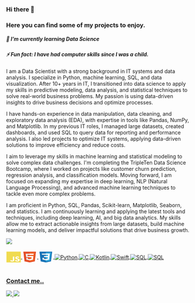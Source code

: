 ### Hi there 👋
### Here you can find some of my projects to enjoy.

##### 🌱 I’m currently learning Data Science
##### ⚡ Fun fact: I have had computer skills since I was a child.

I am a Data Scientist with a strong background in IT systems and data analysis. I specialize in Python, machine learning, SQL, and data visualization. After 10+ years in IT, I transitioned into data science to apply my skills in predictive modeling, data analysis, and statistical techniques to solve real-world business problems. My passion is using data-driven insights to drive business decisions and optimize processes.

I have hands-on experience in data manipulation, data cleaning, and exploratory data analysis (EDA), with expertise in tools like Pandas, NumPy, and Matplotlib. In my previous IT roles, I managed large datasets, created dashboards, and used SQL to query data for reporting and performance analysis. I also led projects to optimize IT systems, applying data-driven solutions to improve efficiency and reduce costs.

I aim to leverage my skills in machine learning and statistical modeling to solve complex data challenges. I'm completing the TripleTen Data Science Bootcamp, where I worked on projects like customer churn prediction, regression analysis, and classification models. Moving forward, I am focused on expanding my expertise in deep learning, NLP (Natural Language Processing), and advanced machine learning techniques to tackle even more complex problems.

I am proficient in Python, SQL, Pandas, Scikit-learn, Matplotlib, Seaborn, and statistics. I am continuously learning and applying the latest tools and techniques, including deep learning, AI, and big data analytics. My skills allow me to extract actionable insights from large datasets, build machine learning models, and deliver impactful solutions that drive business growth.


 <div>
   <a href="https://github.com/tmuniz570">
   <!--<img height="180em" src="https://github-readme-stats.vercel.app/api?username=tmuniz570&show_icons=true&theme=tokyonight&include_all_commits=true&count_private=true"/>-->
   <img height="180em" src="https://github-readme-stats.vercel.app/api/top-langs/?username=tmuniz570&layout=compact&langs_count=6&theme=tokyonight"/>
</div>
    
<div style="display: inline_block"><br>
  <img align="center" alt="JS" height="30" width="40" src="https://raw.githubusercontent.com/devicons/devicon/master/icons/javascript/javascript-plain.svg">
  <img align="center" alt="HTML" height="30" width="40" src="https://raw.githubusercontent.com/devicons/devicon/master/icons/html5/html5-original.svg">
  <img align="center" alt="CSS" height="30" width="40" src="https://raw.githubusercontent.com/devicons/devicon/master/icons/css3/css3-original.svg">
  <img align="center" alt="Python" height="30" width="40" src="https://cdn.jsdelivr.net/gh/devicons/devicon@latest/icons/python/python-original.svg">
  <img align="center" alt="C" height="30" width="40" src="https://cdn.jsdelivr.net/gh/devicons/devicon@latest/icons/c/c-original.svg">
  <img align="center" alt="Kotlin" height="30" width="40" src="https://cdn.jsdelivr.net/gh/devicons/devicon@latest/icons/kotlin/kotlin-original.svg">
  <img align="center" alt="Swift" height="30" width="40" src="https://cdn.jsdelivr.net/gh/devicons/devicon@latest/icons/swift/swift-original.svg">
  <img align="center" alt="SQL" height="30" width="40" src="https://cdn.jsdelivr.net/gh/devicons/devicon@latest/icons/sqldeveloper/sqldeveloper-original.svg">
  <img align="center" alt="SQL" height="30" width="40" src="https://cdn.jsdelivr.net/gh/devicons/devicon@latest/icons/pandas/pandas-original-wordmark.svg">
</div>
 
<br>
 
### Contact me..
 
<div>
  <a href = "mailto:tmuniz570@gmail.com">
    <img src="https://img.shields.io/badge/-Gmail-%23333?style=for-the-badge&logo=gmail&logoColor=white" target="_blank">
  </a>
  <a href="https://www.linkedin.com/in/tmuniz570" target="_blank">
    <img src="https://img.shields.io/badge/-LinkedIn-%230077B5?style=for-the-badge&logo=linkedin&logoColor=white" target="_blank">
  </a>
</div>

<!--
### Hi there 👋

### Here you can find some of my projects to enjoy.
-->

<!--
**tmuniz570/tmuniz570** is a ✨ _special_ ✨ repository because its `README.md` (this file) appears on your GitHub profile.

Here are some ideas to get you started:

- 🔭 I’m currently working on ...
- 🌱 I’m currently learning ...
- 👯 I’m looking to collaborate on ...
- 🤔 I’m looking for help with ...
- 💬 Ask me about ...
- 📫 How to reach me: ...
- 😄 Pronouns: ...
- ⚡ Fun fact: ...
-->
